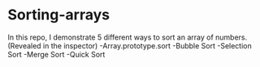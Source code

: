 # Sorting-arrays

In this repo, I demonstrate 5 different ways to sort an array of numbers. (Revealed in the inspector)
  -Array.prototype.sort
  -Bubble Sort
  -Selection Sort
  -Merge Sort
  -Quick Sort
